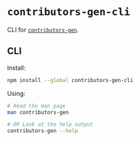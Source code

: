 # `contributors-gen-cli`

CLI for [`contributors-gen`](https://github.com/Yash-Singh1/contributors-gen).

## CLI

Install:

```sh
npm install --global contributors-gen-cli
```

Using:

```sh
# Read the man page
man contributors-gen

# OR Look at the help output
contributors-gen --help
```

